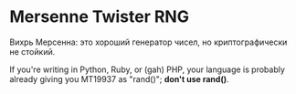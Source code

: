# Mersenne Twister RNG

Вихрь Мерсенна: это хороший генератор чисел, но криптографически не стойкий.

If you're writing in Python, Ruby, or (gah) PHP, your language is probably already giving you MT19937 as "rand()"; **don't use rand()**.
